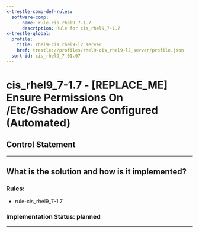 ```yaml
---
x-trestle-comp-def-rules:
  software-comp:
    - name: rule-cis_rhel9_7-1.7
      description: Rule for cis_rhel9_7-1.7
x-trestle-global:
  profile:
    title: rhel9-cis_rhel9-l2_server
    href: trestle://profiles/rhel9-cis_rhel9-l2_server/profile.json
  sort-id: cis_rhel9_7-01.07
---
```


# cis_rhel9_7-1.7 - \[REPLACE_ME\] Ensure Permissions On /Etc/Gshadow Are Configured (Automated)

## Control Statement

______________________________________________________________________

## What is the solution and how is it implemented?

<!-- For implementation status enter one of: implemented, partial, planned, alternative, not-applicable -->

<!-- Note that the list of rules under ### Rules: is read-only and changes will not be captured after assembly to JSON -->

<!-- Add control implementation description here for control: cis_rhel9_7-1.7 -->

### Rules:

  - rule-cis_rhel9_7-1.7

### Implementation Status: planned

______________________________________________________________________
